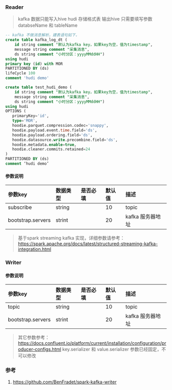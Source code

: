 ### Reader

> kafka 数据只能写入hive hudi 存储格式表
> 输出hive 只需要填写参数 databseName 和 tableName

```sql
-- kafka 不做消息解析，建表语句如下，
create table kafka_log_dt ( 
    id string comment "默认为kafka key，如果key为空，值为timestamp",
    message string comment "采集消息",
    ds string comment "小时分区：yyyyMMddHH")
using hudi  
primary key (id) with MOR 
PARTITIONED BY (ds)
lifeCycle 100
comment 'hudi demo'

create table test_hudi_demo (
    id string comment "默认为kafka key，如果key为空，值为timestamp",
    message string comment "采集消息",
    ds string comment "小时分区：yyyyMMddHH")
using hudi    
OPTIONS (
   primaryKey='id',
   type='MOR',
   hoodie.parquet.compression.codec='snappy',
   hoodie.payload.event.time.field='ds',
   hoodie.payload.ordering.field='ds',
   hoodie.datasource.write.precombine.field='ds',
   hoodie.metadata.enable=true,
   hoodie.cleaner.commits.retained=24
)
PARTITIONED BY (ds)
comment ‘hudi demo’
```

#### 参数说明

| 参数key    | 数据类型    | 是否必填  | 默认值    | 描述                                                                         |
|:---------|:--------| :-----   | :------  |:---------------------------------------------------------------------------|
| subscribe    | string  |          | 10       | topic                                                                      |
| bootstrap.servers | strint  |          | 20       | kafka 服务器地址                                                                |

> 基于spark streaming kafka 实现，详细参数请参考：https://spark.apache.org/docs/latest/structured-streaming-kafka-integration.html

### Writer

#### 参数说明

| 参数key    | 数据类型    | 是否必填  | 默认值    | 描述                                                                         |
|:---------|:--------| :-----   | :------  |:---------------------------------------------------------------------------|
| topic    | string  |          | 10       | topic                                                                      |
| bootstrap.servers | strint  |          | 20       | kafka 服务器地址                                                                |

> 其它参数参考：https://docs.confluent.io/platform/current/installation/configuration/producer-configs.html
> key.serializer 和 value.serializer 参数已经固定，不可以修改


### 参考

1. https://github.com/BenFradet/spark-kafka-writer

 
